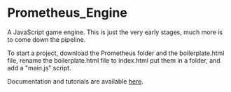 # Prometheus_Engine
A JavaScript game engine. This is just the very early stages, much more is to come down the pipeline.

To start a project, download the Prometheus folder and the boilerplate.html file, rename the boilerplate.html file to index.html put them in a folder, and add a "main.js" script.

Documentation and tutorials are available [here](https://github.com/Orange-TheGameDev/Prometheus_Engine/wiki).
